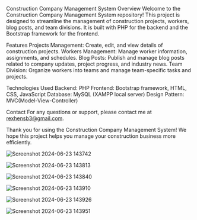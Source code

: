 Construction Company Management System
Overview
Welcome to the Construction Company Management System repository! This project is designed to streamline the management of construction projects, workers, blog posts, and team divisions. It is built with PHP for the backend and the Bootstrap framework for the frontend.

Features
Projects Management: Create, edit, and view details of construction projects.
Workers Management: Manage worker information, assignments, and schedules.
Blog Posts: Publish and manage blog posts related to company updates, project progress, and industry news.
Team Division: Organize workers into teams and manage team-specific tasks and projects.

Technologies Used
Backend: PHP
Frontend: Bootstrap framework, HTML, CSS, JavaScript
Database: MySQL (XAMPP local server)
Design Pattern: MVC(Model-View-Controller)

Contact
For any questions or support, please contact me at rexhensb3@gmail.com.

Thank you for using the Construction Company Management System! We hope this project helps you manage your construction business more efficiently.

![Screenshot 2024-06-23 143742](https://github.com/rexhens/Construction_Company/assets/121065866/695d8e15-8399-4ea0-9b90-aff8c9779cdc)

![Screenshot 2024-06-23 143813](https://github.com/rexhens/Construction_Company/assets/121065866/468997aa-1c57-44c3-ba10-1c22c38d93f9)

![Screenshot 2024-06-23 143840](https://github.com/rexhens/Construction_Company/assets/121065866/6f06aa5f-e51d-4e48-bad0-4ca081dcde6f)

![Screenshot 2024-06-23 143910](https://github.com/rexhens/Construction_Company/assets/121065866/5f8c4f4f-b8ed-466b-8c4a-fadf3e866641)

![Screenshot 2024-06-23 143926](https://github.com/rexhens/Construction_Company/assets/121065866/b8ac4373-14c2-40b4-82a6-16f2b68ba376)

![Screenshot 2024-06-23 143951](https://github.com/rexhens/Construction_Company/assets/121065866/75fa040b-438c-4253-969f-95808df7c4fc)







